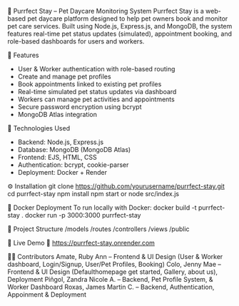 🐾 Purrfect Stay – Pet Daycare Monitoring System
Purrfect Stay is a web-based pet daycare platform designed to help pet owners book and monitor pet care services. Built using Node.js, Express.js, and MongoDB, the system features real-time pet status updates (simulated), appointment booking, and role-based dashboards for users and workers.

🚀 Features
- User & Worker authentication with role-based routing
- Create and manage pet profiles
- Book appointments linked to existing pet profiles
- Real-time simulated pet status updates via dashboard
- Workers can manage pet activities and appointments
- Secure password encryption using bcrypt
- MongoDB Atlas integration

🧱 Technologies Used
- Backend: Node.js, Express.js
- Database: MongoDB (MongoDB Atlas)
- Frontend: EJS, HTML, CSS
- Authentication: bcrypt, cookie-parser
- Deployment: Docker + Render

⚙️ Installation
git clone https://github.com/yourusername/purrfect-stay.git
cd purrfect-stay
npm install
npm start or node src/index.js

🐳 Docker Deployment
To run locally with Docker:
docker build -t purrfect-stay .
docker run -p 3000:3000 purrfect-stay

📂 Project Structure
/models
/routes
/controllers
/views
/public

🔴 Live Demo
🔗 https://purrfect-stay.onrender.com

👨‍💻 Contributors
Amate, Ruby Ann – Frontend & UI Design (User & Worker dashboard, Login/Signup, User/Pet Profiles, Booking)
Colo, Jenny Mae – Frontend & UI Design (Defaulthomepage get started, Gallery, about us), Deployment
Piñgol, Zandra Nicole A. – Backend, Pet Profile System, & Worker Dashboard
Roxas, James Martin C. – Backend, Authentication, Appoinment & Deployment
